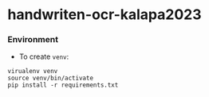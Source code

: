 # handwriten-ocr-kalapa2023

### Environment

- To create `venv`:
```
virualenv venv
source venv/bin/activate
pip install -r requirements.txt
```